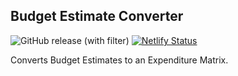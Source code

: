 ## Budget Estimate Converter

![GitHub release (with filter)](https://img.shields.io/github/v/release/ferdiebergado/netlify-bec)
[![Netlify Status](https://api.netlify.com/api/v1/badges/ba477fbc-49fd-4a82-bdd6-30f7498239f0/deploy-status)](https://app.netlify.com/sites/beconvert/deploys)

Converts Budget Estimates to an Expenditure Matrix.
